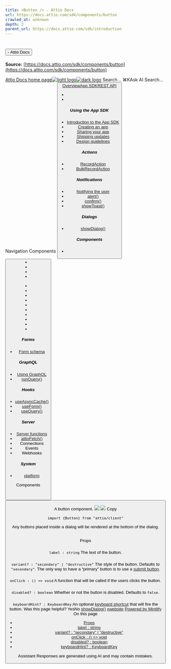 ```yaml
---
title: <Button /> - Attio Docs
url: https://docs.attio.com/sdk/components/button
crawled_at: unknown
depth: 2
parent_url: https://docs.attio.com/sdk/introduction
---
```


# <Button /> - Attio Docs

**Source:** [https://docs.attio.com/sdk/components/button](https://docs.attio.com/sdk/components/button)

[Attio Docs home page![light logo](https://mintlify.s3.us-west-1.amazonaws.com/attio/logo/light.svg)![dark logo](https://mintlify.s3.us-west-1.amazonaws.com/attio/logo/dark.svg)](https://docs.attio.com/)
Search...
⌘KAsk AI
Search...
Navigation
Components
<Button />
[Overview](https://docs.attio.com/docs/overview)[App SDK](https://docs.attio.com/sdk/introduction)[REST API](https://docs.attio.com/rest-api/overview)
* [](https://build.attio.com/)
* [](https://attio.com/help)
##### Using the App SDK
  * [Introduction to the App SDK](https://docs.attio.com/sdk/introduction)
  * [Creating an app](https://docs.attio.com/sdk/creating-an-app)
  * [Sharing your app](https://docs.attio.com/sdk/sharing-your-app)
  * [Shipping updates](https://docs.attio.com/sdk/shipping-updates)
  * [Design guidelines](https://docs.attio.com/sdk/design-guidelines)


##### Actions
  * [RecordAction](https://docs.attio.com/sdk/actions/record-action)
  * [BulkRecordAction](https://docs.attio.com/sdk/actions/bulk-record-action)


##### Notifications
  * [Notifying the user](https://docs.attio.com/sdk/notifications/notifications)
  * [alert()](https://docs.attio.com/sdk/notifications/alert)
  * [confirm()](https://docs.attio.com/sdk/notifications/confirm)
  * [showToast()](https://docs.attio.com/sdk/notifications/show-toast)


##### Dialogs
  * [showDialog()](https://docs.attio.com/sdk/dialogs/show-dialog)


##### Components
  * [<Button />](https://docs.attio.com/sdk/components/button)
  * [<Checkbox />](https://docs.attio.com/sdk/components/checkbox)
  * [<Column />](https://docs.attio.com/sdk/components/column)
  * [<Combobox />](https://docs.attio.com/sdk/components/combobox)
  * [<Form />](https://docs.attio.com/sdk/components/form)
  * [<Link />](https://docs.attio.com/sdk/components/link)
  * [<NumberInput />](https://docs.attio.com/sdk/components/number-input)
  * [<Row />](https://docs.attio.com/sdk/components/row)
  * [<Section />](https://docs.attio.com/sdk/components/section)
  * [<SubmitButton />](https://docs.attio.com/sdk/components/submit-button)
  * [<TextBlock />](https://docs.attio.com/sdk/components/text-block)
  * [<TextInput />](https://docs.attio.com/sdk/components/text-input)
  * [<Toggle />](https://docs.attio.com/sdk/components/toggle)
  * [<Typography />](https://docs.attio.com/sdk/components/typography)
  * [<WithState />](https://docs.attio.com/sdk/components/with-state)


##### Forms
  * [Form schema](https://docs.attio.com/sdk/form-schema)


##### GraphQL
  * [Using GraphQL](https://docs.attio.com/sdk/graphql/graphql)
  * [runQuery()](https://docs.attio.com/sdk/graphql/run-query)


##### Hooks
  * [useAsyncCache()](https://docs.attio.com/sdk/hooks/use-async-cache)
  * [useForm()](https://docs.attio.com/sdk/hooks/use-form)
  * [useQuery()](https://docs.attio.com/sdk/hooks/use-query)


##### Server
  * [Server functions](https://docs.attio.com/sdk/server/server-functions)
  * [attioFetch()](https://docs.attio.com/sdk/server/attio-fetch)
  * Connections
  * Events
  * Webhooks


##### System
  * [platform](https://docs.attio.com/sdk/system/platform)


Components
# <Button />
A button component.
![](https://mintlify.s3.us-west-1.amazonaws.com/attio/images/button.png) ![](https://mintlify.s3.us-west-1.amazonaws.com/attio/images/button-dark.png)
Copy
```
import {Button} from "attio/client"
```

Any buttons placed inside a dialog will be rendered at the bottom of the dialog.
## 
[​](https://docs.attio.com/sdk/components/button#props)
Props
### 
[​](https://docs.attio.com/sdk/components/button#label-%3A-string)
`label : string`
The text of the button.
### 
[​](https://docs.attio.com/sdk/components/button#variant%3F-%3A-%22secondary%22-%7C-%22destructive%22)
`variant? : "secondary" | "destructive"`
The style of the button.
Defaults to `"secondary"`.
The only way to have a “primary” button is to use a [submit button](https://docs.attio.com/sdk/components/submit-button).
### 
[​](https://docs.attio.com/sdk/components/button#onclick-%3A-%3D%3E-void)
`onClick : () => void`
A function that will be called if the users clicks the button.
### 
[​](https://docs.attio.com/sdk/components/button#disabled%3F-%3A-boolean)
`disabled? : boolean`
Whether or not the button is disabled.
Defaults to `false`.
### 
[​](https://docs.attio.com/sdk/components/button#keyboardhint%3F-%3A-keyboardkey)
`keyboardHint? : KeyboardKey`
An optional [keyboard shortcut](https://docs.attio.com/sdk/components/keyboard-key) that will fire the button.
Was this page helpful?
YesNo
[showDialog()](https://docs.attio.com/sdk/dialogs/show-dialog)[<Checkbox />](https://docs.attio.com/sdk/components/checkbox)
[x](https://x.com/Attio)[website](https://attio.com)
[Powered by Mintlify](https://mintlify.com/preview-request?utm_campaign=poweredBy&utm_medium=referral&utm_source=docs.attio.com)
On this page
  * [Props](https://docs.attio.com/sdk/components/button#props)
  * [label : string](https://docs.attio.com/sdk/components/button#label-%3A-string)
  * [variant? : "secondary" | "destructive"](https://docs.attio.com/sdk/components/button#variant%3F-%3A-%22secondary%22-%7C-%22destructive%22)
  * [onClick : () => void](https://docs.attio.com/sdk/components/button#onclick-%3A-%3D%3E-void)
  * [disabled? : boolean](https://docs.attio.com/sdk/components/button#disabled%3F-%3A-boolean)
  * [keyboardHint? : KeyboardKey](https://docs.attio.com/sdk/components/button#keyboardhint%3F-%3A-keyboardkey)


Assistant
Responses are generated using AI and may contain mistakes.
